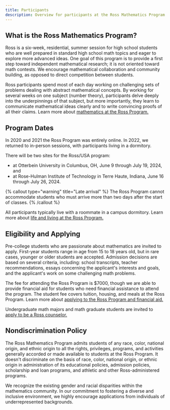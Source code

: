 ```yaml
---
title: Participants
description: Overview for participants at the Ross Mathematics Program
---
```


## What is the Ross Mathematics Program?

Ross is a six-week, residential, summer session for high school students who are well prepared in standard high school math topics and eager to explore more advanced ideas. One goal of this program is to provide a first step toward independent mathematical research; it is not oriented toward math contests. We encourage mathematical collaboration and community building, as opposed to direct competition between students.

Ross participants spend most of each day working on challenging sets of problems dealing with abstract mathematical concepts. By working for several weeks on one subject (number theory), participants delve deeply into the underpinnings of that subject, but more importantly, they learn to communicate mathematical ideas clearly and to write convincing proofs of all their claims. Learn more about [mathematics at the Ross Program.](/participants/math-at-ross)

## Program Dates

In 2020 and 2021 the Ross Program was entirely online. In 2022, we returned to in-person sessions, with participants living in a dormitory.

There will be two sites for the Ross/USA program:

- at Otterbein University in Columbus, OH, June 9 through July 19, 2024, and
- at Rose-Hulman Institute of Technology in Terre Haute, Indiana, June 16 through July 26, 2024.

{% callout type="warning" title="Late arrival" %}
The Ross Program cannot accommodate students who must arrive more than two days after the start of classes.
{% /callout %}

All participants typically live with a roommate in a campus dormitory. Learn more about [life and living at the Ross Program.](/participants/life-at-ross)

## Eligibility and Applying

Pre-college students who are passionate about mathematics are invited to apply. First-year students range in age from 15 to 18 years old, but in rare cases, younger or older students are accepted. Admission decisions are based on several criteria, including: school transcripts, teacher recommendations, essays concerning the applicant's interests and goals, and the applicant's work on some challenging math problems.

The fee for attending the Ross Program is $7000, though we are able to provide financial aid for students who need financial assistance to attend the program. The student fee covers tuition, housing, and meals at the Ross Program. Learn more about [applying to the Ross Program and financial aid.](participants/application)

Undergraduate math majors and math graduate students are invited to [apply to be a Ross counselor.](staff/application)

## Nondiscrimination Policy

The Ross Mathematics Program admits students of any race, color, national origin, and ethnic origin to all the rights, privileges, programs, and activities generally accorded or made available to students at the Ross Program. It doesn't discriminate on the basis of race, color, national origin, or ethnic origin in administration of its educational policies, admission policies, scholarship and loan programs, and athletic and other Ross-administered programs.

We recognize the existing gender and racial disparities within the mathematics community. In our commitment to fostering a diverse and inclusive environment, we highly encourage applications from individuals of underrepresented backgrounds.
